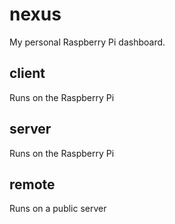 # nexus

My personal Raspberry Pi dashboard.

## client

Runs on the Raspberry Pi

## server

Runs on the Raspberry Pi

## remote

Runs on a public server
